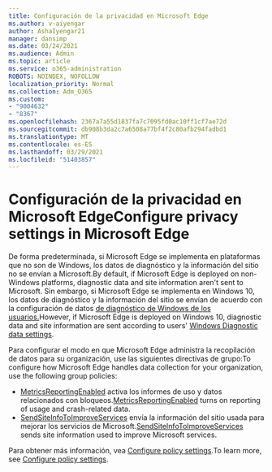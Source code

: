 ```yaml
---
title: Configuración de la privacidad en Microsoft Edge
ms.author: v-aiyengar
author: AshaIyengar21
manager: dansimp
ms.date: 03/24/2021
ms.audience: Admin
ms.topic: article
ms.service: o365-administration
ROBOTS: NOINDEX, NOFOLLOW
localization_priority: Normal
ms.collection: Adm_O365
ms.custom:
- "9004632"
- "8367"
ms.openlocfilehash: 2367a7a55d1837fa7c7095fd0ac10ff1cf7ae72d
ms.sourcegitcommit: db908b3da2c7a6508a77bf4f2c80afb294fadbd1
ms.translationtype: MT
ms.contentlocale: es-ES
ms.lasthandoff: 03/29/2021
ms.locfileid: "51403857"
---
```

# <a name="configure-privacy-settings-in-microsoft-edge"></a><span data-ttu-id="94d66-102">Configuración de la privacidad en Microsoft Edge</span><span class="sxs-lookup"><span data-stu-id="94d66-102">Configure privacy settings in Microsoft Edge</span></span>

<span data-ttu-id="94d66-103">De forma predeterminada, si Microsoft Edge se implementa en plataformas que no son de Windows, los datos de diagnóstico y la información del sitio no se envían a Microsoft.</span><span class="sxs-lookup"><span data-stu-id="94d66-103">By default, if Microsoft Edge is deployed on non-Windows platforms, diagnostic data and site information aren't sent to Microsoft.</span></span> <span data-ttu-id="94d66-104">Sin embargo, si Microsoft Edge se implementa en Windows 10, los datos de diagnóstico y la información del sitio se envían de acuerdo con la configuración de datos [de diagnóstico de Windows de los usuarios.](https://go.microsoft.com/fwlink/?linkid=2132472)</span><span class="sxs-lookup"><span data-stu-id="94d66-104">However, if Microsoft Edge is deployed on Windows 10, diagnostic data and site information are sent according to users' [Windows Diagnostic data settings](https://go.microsoft.com/fwlink/?linkid=2132472).</span></span>

<span data-ttu-id="94d66-105">Para configurar el modo en que Microsoft Edge administra la recopilación de datos para su organización, use las siguientes directivas de grupo:</span><span class="sxs-lookup"><span data-stu-id="94d66-105">To configure how Microsoft Edge handles data collection for your organization, use the following group policies:</span></span>
- <span data-ttu-id="94d66-106">[MetricsReportingEnabled](https://go.microsoft.com/fwlink/?linkid=2132470) activa los informes de uso y datos relacionados con bloqueos.</span><span class="sxs-lookup"><span data-stu-id="94d66-106">[MetricsReportingEnabled](https://go.microsoft.com/fwlink/?linkid=2132470) turns on reporting of usage and crash-related data.</span></span>
- <span data-ttu-id="94d66-107">[SendSiteInfoToImproveServices](https://go.microsoft.com/fwlink/?linkid=2132470) envía la información del sitio usada para mejorar los servicios de Microsoft.</span><span class="sxs-lookup"><span data-stu-id="94d66-107">[SendSiteInfoToImproveServices](https://go.microsoft.com/fwlink/?linkid=2132470) sends site information used to improve Microsoft services.</span></span>

<span data-ttu-id="94d66-108">Para obtener más información, vea [Configure policy settings](https://go.microsoft.com/fwlink/?linkid=2132577).</span><span class="sxs-lookup"><span data-stu-id="94d66-108">To learn more, see [Configure policy settings](https://go.microsoft.com/fwlink/?linkid=2132577).</span></span>
